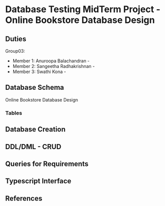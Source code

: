 # Database Testing MidTerm Project - Online Bookstore Database Design
## Duties
Group03:
* Member 1: Anuroopa Balachandran - 
* Member 2: Sangeetha Radhakrishnan - 
* Member 3: Swathi Kona - 


## Database Schema
Online Bookstore Database Design

### Tables

## Database Creation

## DDL/DML - CRUD

## Queries for Requirements

## Typescript Interface

## References
